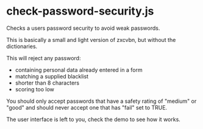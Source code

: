 # check-password-security.js

Checks a users password security to avoid weak passwords.

This is basically a small and light version of zxcvbn, but without the dictionaries.

This will reject any password:
* containing personal data already entered in a form
* matching a supplied blacklist
* shorter than 8 characters
* scoring too low

You should only accept passwords that have a safety rating of "medium" or "good" and should never accept one that has "fail" set to TRUE.

The user interface is left to you, check the demo to see how it works.
